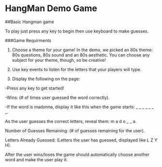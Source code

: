 # HangMan Demo Game

##Basic Hangman game

To play just press any key to begin then use keyboard to make guesses.

###Game Requirments

1. Choose a theme for your game! In the demo, we picked an 80s theme: 80s questions, 80s sound and an 80s aesthetic. You can choose any subject for your theme, though, so be creative!

2. Use key events to listen for the letters that your players will type.

3. Display the following on the page:

-Press any key to get started!

-Wins: (# of times user guessed the word correctly).

-If the word is madonna, display it like this when the game starts: _ _ _ _ _ _ _.

As the user guesses the correct letters, reveal them: m a d o _ _ a.

Number of Guesses Remaining: (# of guesses remaining for the user).

Letters Already Guessed: (Letters the user has guessed, displayed like L Z Y H).

After the user wins/loses the game should automatically choose another word and make the user play it.
